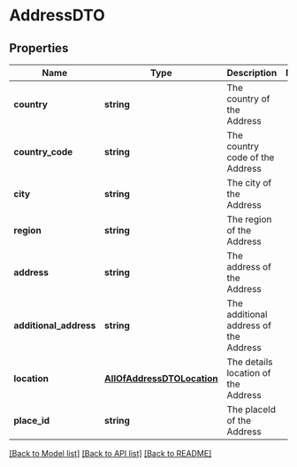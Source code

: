 # AddressDTO

## Properties
Name | Type | Description | Notes
------------ | ------------- | ------------- | -------------
**country** | **string** | The country of the Address | 
**country_code** | **string** | The country code of the Address | 
**city** | **string** | The city of the Address | 
**region** | **string** | The region of the Address | 
**address** | **string** | The address of the Address | 
**additional_address** | **string** | The additional address of the Address | 
**location** | [**AllOfAddressDTOLocation**](AllOfAddressDTOLocation.md) | The details location of the Address | 
**place_id** | **string** | The placeId of the Address | 

[[Back to Model list]](../../README.md#documentation-for-models) [[Back to API list]](../../README.md#documentation-for-api-endpoints) [[Back to README]](../../README.md)

